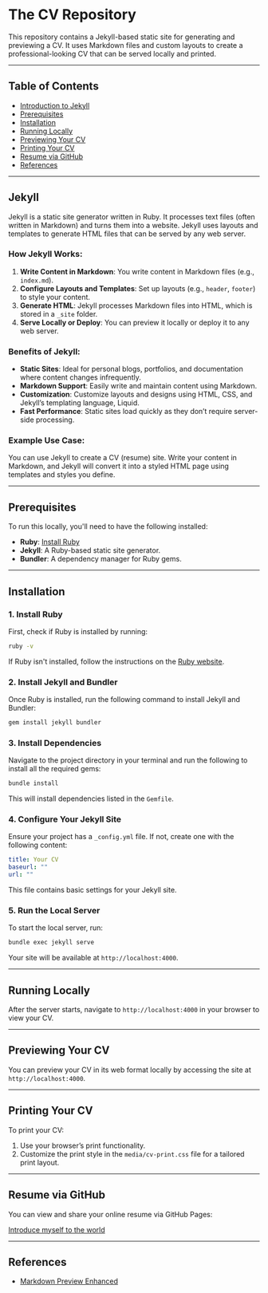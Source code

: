 # The CV Repository

This repository contains a Jekyll-based static site for generating and previewing a CV. It uses Markdown files and custom layouts to create a professional-looking CV that can be served locally and printed.

---

## Table of Contents

- [Introduction to Jekyll](#jekyll)
- [Prerequisites](#prerequisites)
- [Installation](#installation)
- [Running Locally](#running-locally)
- [Previewing Your CV](#previewing-your-cv)
- [Printing Your CV](#printing-your-cv)
- [Resume via GitHub](#resume-via-github)
- [References](#reference)

---

## Jekyll

Jekyll is a static site generator written in Ruby. It processes text files (often written in Markdown) and turns them into a website. Jekyll uses layouts and templates to generate HTML files that can be served by any web server.

### How Jekyll Works:

1. **Write Content in Markdown**: You write content in Markdown files (e.g., `index.md`).
2. **Configure Layouts and Templates**: Set up layouts (e.g., `header`, `footer`) to style your content.
3. **Generate HTML**: Jekyll processes Markdown files into HTML, which is stored in a `_site` folder.
4. **Serve Locally or Deploy**: You can preview it locally or deploy it to any web server.

### Benefits of Jekyll:
- **Static Sites**: Ideal for personal blogs, portfolios, and documentation where content changes infrequently.
- **Markdown Support**: Easily write and maintain content using Markdown.
- **Customization**: Customize layouts and designs using HTML, CSS, and Jekyll’s templating language, Liquid.
- **Fast Performance**: Static sites load quickly as they don’t require server-side processing.

### Example Use Case:
You can use Jekyll to create a CV (resume) site. Write your content in Markdown, and Jekyll will convert it into a styled HTML page using templates and styles you define.

---

## Prerequisites

To run this locally, you'll need to have the following installed:

- **Ruby**: [Install Ruby](https://www.ruby-lang.org/en/documentation/installation/)
- **Jekyll**: A Ruby-based static site generator.
- **Bundler**: A dependency manager for Ruby gems.

---

## Installation

### 1. Install Ruby
First, check if Ruby is installed by running:

```bash
ruby -v
```

If Ruby isn't installed, follow the instructions on the [Ruby website](https://www.ruby-lang.org/en/documentation/installation/).

### 2. Install Jekyll and Bundler
Once Ruby is installed, run the following command to install Jekyll and Bundler:

```bash
gem install jekyll bundler
```

### 3. Install Dependencies
Navigate to the project directory in your terminal and run the following to install all the required gems:

```bash
bundle install
```

This will install dependencies listed in the `Gemfile`.

### 4. Configure Your Jekyll Site
Ensure your project has a `_config.yml` file. If not, create one with the following content:

```yaml
title: Your CV
baseurl: ""
url: ""
```

This file contains basic settings for your Jekyll site.

### 5. Run the Local Server
To start the local server, run:

```bash
bundle exec jekyll serve
```

Your site will be available at `http://localhost:4000`.

---

## Running Locally

After the server starts, navigate to `http://localhost:4000` in your browser to view your CV.

---

## Previewing Your CV

You can preview your CV in its web format locally by accessing the site at `http://localhost:4000`.

---

## Printing Your CV

To print your CV:

1. Use your browser’s print functionality.
2. Customize the print style in the `media/cv-print.css` file for a tailored print layout.

---

## Resume via GitHub

You can view and share your online resume via GitHub Pages:

[Introduce myself to the world](https://huixin-tw.github.io/Resume/)

---

## References

- [Markdown Preview Enhanced](https://shd101wyy.github.io/markdown-preview-enhanced/#/)